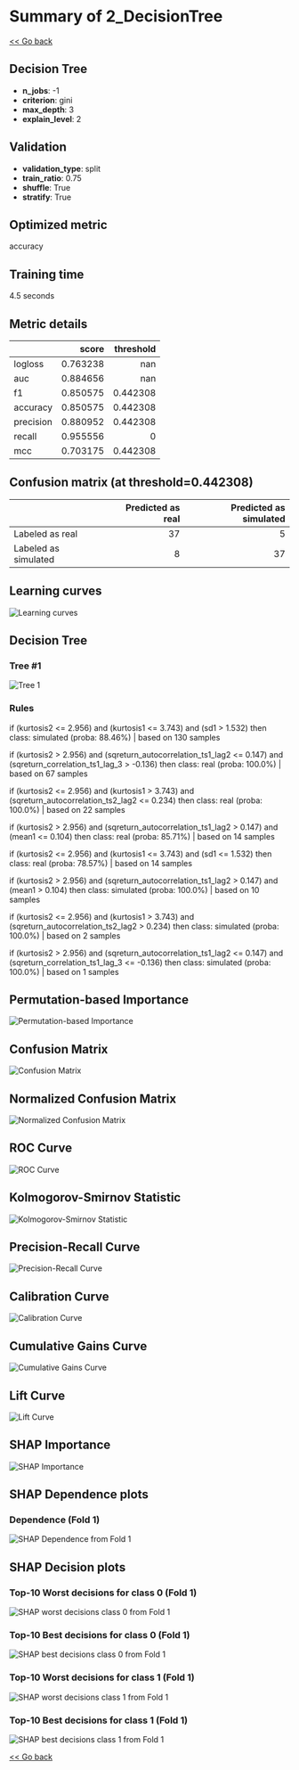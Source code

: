 # Summary of 2_DecisionTree

[<< Go back](../README.md)


## Decision Tree
- **n_jobs**: -1
- **criterion**: gini
- **max_depth**: 3
- **explain_level**: 2

## Validation
 - **validation_type**: split
 - **train_ratio**: 0.75
 - **shuffle**: True
 - **stratify**: True

## Optimized metric
accuracy

## Training time

4.5 seconds

## Metric details
|           |    score |   threshold |
|:----------|---------:|------------:|
| logloss   | 0.763238 |  nan        |
| auc       | 0.884656 |  nan        |
| f1        | 0.850575 |    0.442308 |
| accuracy  | 0.850575 |    0.442308 |
| precision | 0.880952 |    0.442308 |
| recall    | 0.955556 |    0        |
| mcc       | 0.703175 |    0.442308 |


## Confusion matrix (at threshold=0.442308)
|                      |   Predicted as real |   Predicted as simulated |
|:---------------------|--------------------:|-------------------------:|
| Labeled as real      |                  37 |                        5 |
| Labeled as simulated |                   8 |                       37 |

## Learning curves
![Learning curves](learning_curves.png)

## Decision Tree 

### Tree #1
![Tree 1](learner_fold_0_tree.svg)

### Rules

if (kurtosis2 <= 2.956) and (kurtosis1 <= 3.743) and (sd1 > 1.532) then class: simulated (proba: 88.46%) | based on 130 samples

if (kurtosis2 > 2.956) and (sqreturn_autocorrelation_ts1_lag2 <= 0.147) and (sqreturn_correlation_ts1_lag_3 > -0.136) then class: real (proba: 100.0%) | based on 67 samples

if (kurtosis2 <= 2.956) and (kurtosis1 > 3.743) and (sqreturn_autocorrelation_ts2_lag2 <= 0.234) then class: real (proba: 100.0%) | based on 22 samples

if (kurtosis2 > 2.956) and (sqreturn_autocorrelation_ts1_lag2 > 0.147) and (mean1 <= 0.104) then class: real (proba: 85.71%) | based on 14 samples

if (kurtosis2 <= 2.956) and (kurtosis1 <= 3.743) and (sd1 <= 1.532) then class: real (proba: 78.57%) | based on 14 samples

if (kurtosis2 > 2.956) and (sqreturn_autocorrelation_ts1_lag2 > 0.147) and (mean1 > 0.104) then class: simulated (proba: 100.0%) | based on 10 samples

if (kurtosis2 <= 2.956) and (kurtosis1 > 3.743) and (sqreturn_autocorrelation_ts2_lag2 > 0.234) then class: simulated (proba: 100.0%) | based on 2 samples

if (kurtosis2 > 2.956) and (sqreturn_autocorrelation_ts1_lag2 <= 0.147) and (sqreturn_correlation_ts1_lag_3 <= -0.136) then class: simulated (proba: 100.0%) | based on 1 samples





## Permutation-based Importance
![Permutation-based Importance](permutation_importance.png)
## Confusion Matrix

![Confusion Matrix](confusion_matrix.png)


## Normalized Confusion Matrix

![Normalized Confusion Matrix](confusion_matrix_normalized.png)


## ROC Curve

![ROC Curve](roc_curve.png)


## Kolmogorov-Smirnov Statistic

![Kolmogorov-Smirnov Statistic](ks_statistic.png)


## Precision-Recall Curve

![Precision-Recall Curve](precision_recall_curve.png)


## Calibration Curve

![Calibration Curve](calibration_curve_curve.png)


## Cumulative Gains Curve

![Cumulative Gains Curve](cumulative_gains_curve.png)


## Lift Curve

![Lift Curve](lift_curve.png)



## SHAP Importance
![SHAP Importance](shap_importance.png)

## SHAP Dependence plots

### Dependence (Fold 1)
![SHAP Dependence from Fold 1](learner_fold_0_shap_dependence.png)

## SHAP Decision plots

### Top-10 Worst decisions for class 0 (Fold 1)
![SHAP worst decisions class 0 from Fold 1](learner_fold_0_shap_class_0_worst_decisions.png)
### Top-10 Best decisions for class 0 (Fold 1)
![SHAP best decisions class 0 from Fold 1](learner_fold_0_shap_class_0_best_decisions.png)
### Top-10 Worst decisions for class 1 (Fold 1)
![SHAP worst decisions class 1 from Fold 1](learner_fold_0_shap_class_1_worst_decisions.png)
### Top-10 Best decisions for class 1 (Fold 1)
![SHAP best decisions class 1 from Fold 1](learner_fold_0_shap_class_1_best_decisions.png)

[<< Go back](../README.md)
